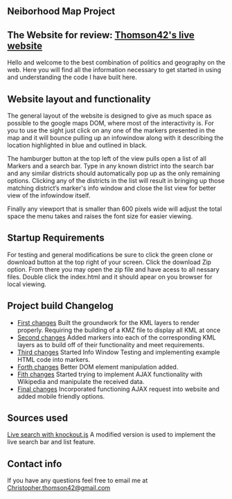 ## Neiborhood Map Project 

## The Website for review: [Thomson42's live website](https://thomson42.github.io/Map-Project-Beta/)

Hello and welcome to the best combination of politics and geography on the web. Here you will find all the information necessary to get started in using and understanding the code I have built here.

## Website layout and functionality
The general layout of the website is designed to give as much space as possible to the google maps DOM, where most of the interactivity is. For you to use the sight just click on any one of the markers presented in the map and it will bounce pulling up an infowindow along with it describing the location highlighted in blue and outlined in black.

The hamburger button at the top left of the view pulls open a list of all Markers and a search bar. Type in any known district into the search bar and any similar districts should automatically pop up as the only remaining options. Clicking any of the districts in the list will result in bringing up those matching district’s marker's info window and close the list view for better view of the infowindow itself.

Finally any viewport that is smaller than 600 pixels wide will adjust the total space the menu takes and raises the font size for easier viewing.

## Startup Requirements
For testing and general modifications be sure to click the green clone or download button at the top right of your screen. Click the download Zip option. From there you may open the zip file and have acess to all nessary files. Double click the index.html and it should apear on you browser for local viewing.

## Project build Changelog
* [First changes](https://github.com/Thomson42/Map-Project-Beta/commit/2ac442dae971ea3c99bb546efb1b7fc15291936a#diff-994c638c9246366a184723a4b41a0f3f)
  Built the groundwork for the KML layers to render properly. Requiring the building of a KMZ file to display all KML at once
* [Second changes](https://github.com/Thomson42/Map-Project-Beta/commit/8834d5451e10217075d63325d2bf4283e6113b8d#diff-994c638c9246366a184723a4b41a0f3f)
  Added markers into each of the corresponding KML layers as to build off of their functionality and meet requirements.
* [Third changes](https://github.com/Thomson42/Map-Project-Beta/commit/813f9d966dbdd1fa5c340ba9deac9adeae58d4e6#diff-994c638c9246366a184723a4b41a0f3f)
  Started Info Window Testing and implementing example HTML code into markers.
* [Forth changes](https://github.com/Thomson42/Map-Project-Beta/commit/ae36ead84350718bf74fa45d6187b4755700d364)
  Better DOM element manipulation added.
* [Fith changes](https://github.com/Thomson42/Map-Project-Beta/commit/b907e4f976332a1bddf973264559dce33c4ba3e4#diff-994c638c9246366a184723a4b41a0f3f)
  Started trying to implement AJAX functionality with Wikipedia and manipulate the received data.
* [Final changes](https://github.com/Thomson42/Map-Project-Beta/commit/b1cdc990226c5237690eca4a7a0b3ef81bbb1d4b)
  Incorporated functioning AJAX request into website and added mobile friendly options.
  
## Sources used
[Live search with knockout.js](http://opensoul.org/2011/06/23/live-search-with-knockoutjs/)
A modified version is used to implement the live search bar and list feature.


## Contact info
If you have any questions feel free to email me at [Christopher.thomson42@gmail.com](Christopher.thomson42@gmail.com)
